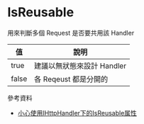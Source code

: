 # IsReusable 

用來判斷多個 Request 是否要共用該 Handler

| 值    | 說明                       |
| ----- | -------------------------- |
| true  | 建議以無狀態來設計 Handler |
| false | 各 Reqeust 都是分開的      |

參考資料

- [小心使用IHttpHandler下的IsReusable属性](https://www.cnblogs.com/TomXu/archive/2011/12/17/2288579.html)
